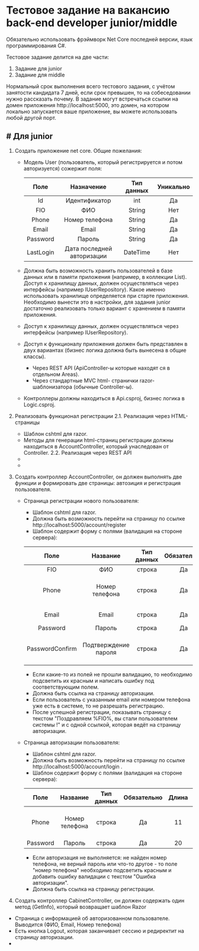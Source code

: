 # Тестовое задание на вакансию back-end developer junior/middle

Обязательно использовать фрэймворк Net Core последней версии, язык программирования C#.

Тестовое задание делится на две части:
1. Задание для junior 
2. Задание для middle 

Нормальный срок выполнения всего тестового задания, с учётом занятости кандидата 7 дней, если срок превышен, то на собеседовании нужно рассказать почему.
В задание могут встречаться ссылки на домен приложения http://localhost:5000, это домен, на котором локально запускается ваше приложение, вы можете использовать любой другой порт. 

## # Для junior

1. Создать приложение net core. Общие пожелания:  

    - Модель User (пользователь, который регистрируется и потом авторизуется) сожержит поля:  

      | Поле | Назначение | Тип данных | Уникально |
      | :---: | :---: | :---: | :---: |
      | Id | Идентификатор | int | Да |
      | FIO | ФИО | String | Нет |
      | Phone | Номер телефона | String | Да |
      | Email | Email | String | Да |
      | Password | Пароль | String | Да |
      | LastLogin | Дата последней авторизации | DateTime | Нет |
  
    - Должна быть возможность хранить пользователей в базе данных или в памяти приложения (например, в коллекции List). Доступ к хранилищу данных, должен осуществляться через интерфейсы (например IUserRepository). Какое именно использовать хранилище определяется при старте приложения. Необходимо вынести это в настройки, для задания junior достаточно реализовать только вариант с хранением в памяти приложения.
    - Доступ к хранилищу данных, должен осуществляться через интерфейсы (например IUserRepository).
    - Доступ к функционалу приложения должен быть представлен в двух вариантах (бизнес логика должна быть вынесена в общие классы).
      + Через REST API (ApiController-ы которые находят ся в отдельном Areas).
      + Через стандартные MVC html-  странички razor-шаблонизатора (обычные Controller-ы).
    - Контроллеры должны находиться в Api.csproj, бизнес логика в Logic.csproj.

2. Реализовать функционал регистрации
2.1. Реализация через HTML-страницы
    - Шаблон cshtml для razor.
    - Методы для генерации html-страниц регистрации должны находиться в AccountController, который унаследован от Controller.
2.2. Реализация через REST API
    - 
    -
    
3. Создать контроллер AccountController, он должен выполнять две функции и формировать две страницы: автозиция и регистрация пользователя.
    - Страница регистрации нового пользователя: 
        + Шаблон cshtml для razor.
        + Должна быть возможность перейти на страницу по ссылке http://localhost:5000/account/register
        + Шаблон содержит форму с полями (валидация на стороне сервера):  
    
        | Поле | Название | Тип данных | Обязательно | Уникально | Длина | Валидатор |
        | :---: | :---: | :---: | :---: | :---: | :---: | :---: |
        | FIO | ФИО | строка | Да | Нет | 250 | - |
        | Phone | Номер телефона | строка | Да | Да | 11 | Только цифры, начинается с "7" |
        | Email | Email | строка | Да | Да | 150 | Валидация для email |
        | Password | Пароль | строка | Да | Нет | 20 | - |
        | PasswordConfirm | Подтверждение пароля | строка | Да | Нет | 20 | должно совпадать с полем Password |  
        
        + Если какие-то из полей не прошли валидацию, то необходимо подсветить их красным и написать ошибку под соответствующим полем.
        + Должна быть ссылка на страницу авторизации.
        + Если пользователь с указанным email или номером телефона уже есть в системе, то не разрешать регистрацию.
        + После успешной регистрации, показывать страницу с текстом "Поздравляем %FIO%, вы стали пользователем системы !" и с одной ссылкой, которая ведёт на страницу авторизации.
    
    - Страница авторизации пользователя:
        + Шаблон cshtml для razor.
        + Должна быть возможность перейти на страницу по ссылке http://localhost:5000/account/login .
        + Шаблон содержит форму с полями (валидация на стороне сервера):  

        | Поле | Название | Тип данных | Обязательно | Длина | Валидатор |
        | :---: | :---: | :---: | :---: | :---: | :---: |
        | Phone | Номер телефона | строка | Да | 11 | Только цифры, начинается с "7" |
        | Password | Пароль | строка | Да | 20 | - |
    
        + Если авторизация не выполняется: не найден номер телефона, не верный пароль или что-то другое - то поле "номер телефона" необходимо подсветить красным и добавить ошибку валидации с текстом "Ошибка авторизации".
        + Должна быть ссылка на страницу регистрации.

4. Создать контроллер CabinetController, он должен содержать один метод (GetInfo), который возвращает шаблон Razor
  - Страница с информацией об авторизованном пользователе. Выводится (ФИО, Email, Номер телефона)
  - Есть кнопка Logout, которая заканчивает сессию и редиректит на страницу авторизации.
  - 
